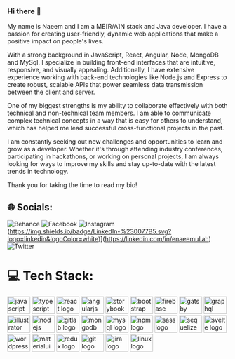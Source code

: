### Hi there 👋
My name is Naeem and I am a ME[R/A]N stack and Java developer. I have a passion for creating user-friendly, dynamic web applications that make a positive impact on people's lives.

With a strong background in JavaScript, React, Angular, Node, MongoDB and MySql. I specialize in building front-end interfaces that are intuitive, responsive, and visually appealing. Additionally, I have extensive experience working with back-end technologies like Node.js and Express to create robust, scalable APIs that power seamless data transmission between the client and server.

One of my biggest strengths is my ability to collaborate effectively with both technical and non-technical team members. I am able to communicate complex technical concepts in a way that is easy for others to understand, which has helped me lead successful cross-functional projects in the past.

I am constantly seeking out new challenges and opportunities to learn and grow as a developer. Whether it's through attending industry conferences, participating in hackathons, or working on personal projects, I am always looking for ways to improve my skills and stay up-to-date with the latest trends in technology.

Thank you for taking the time to read my bio!

## 🌐 Socials:
![Behance](https://behance.net/enaeemullah) ![Facebook](https://facebook.com/enaeemullah) ![Instagram](https://instagram.com/enaeemullah) (https://img.shields.io/badge/LinkedIn-%230077B5.svg?logo=linkedin&logoColor=white)](https://linkedin.com/in/enaeemullah) ![Twitter](https://twitter.com/Oshomarka8) 

# 💻 Tech Stack:
<div align="left">
  <img src="https://cdn.jsdelivr.net/gh/devicons/devicon/icons/javascript/javascript-original.svg" height="40" width="52" alt="javascript logo"  />
  <img src="https://cdn.jsdelivr.net/gh/devicons/devicon/icons/typescript/typescript-original.svg" height="40" width="52" alt="typescript logo"  />
  <img src="https://cdn.jsdelivr.net/gh/devicons/devicon/icons/react/react-original.svg" height="40" width="52" alt="react logo"  />
  <img src="https://cdn.jsdelivr.net/gh/devicons/devicon/icons/angularjs/angularjs-original.svg" height="40" width="52" alt="angularjs logo"  />
  <img src="https://cdn.jsdelivr.net/gh/devicons/devicon/icons/storybook/storybook-original.svg" height="40" width="52" alt="storybook logo"  />
  <img src="https://cdn.jsdelivr.net/gh/devicons/devicon/icons/bootstrap/bootstrap-original.svg" height="40" width="52" alt="bootstrap logo"  />
  <img src="https://cdn.jsdelivr.net/gh/devicons/devicon/icons/firebase/firebase-plain.svg" height="40" width="52" alt="firebase logo"  />
  <img src="https://cdn.jsdelivr.net/gh/devicons/devicon/icons/gatsby/gatsby-plain.svg" height="40" width="52" alt="gatsby logo"  />
  <img src="https://cdn.jsdelivr.net/gh/devicons/devicon/icons/graphql/graphql-plain.svg" height="40" width="52" alt="graphql logo"  />
  <img src="https://cdn.jsdelivr.net/gh/devicons/devicon/icons/illustrator/illustrator-plain.svg" height="40" width="52" alt="illustrator logo"  />
  <img src="https://cdn.jsdelivr.net/gh/devicons/devicon/icons/nodejs/nodejs-original.svg" height="40" width="52" alt="nodejs logo"  />
  <img src="https://cdn.jsdelivr.net/gh/devicons/devicon/icons/gitlab/gitlab-original.svg" height="40" width="52" alt="gitlab logo"  />
  <img src="https://cdn.jsdelivr.net/gh/devicons/devicon/icons/mongodb/mongodb-original.svg" height="40" width="52" alt="mongodb logo"  />
  <img src="https://cdn.jsdelivr.net/gh/devicons/devicon/icons/mysql/mysql-original.svg" height="40" width="52" alt="mysql logo"  />
  <img src="https://cdn.jsdelivr.net/gh/devicons/devicon/icons/npm/npm-original-wordmark.svg" height="40" width="52" alt="npm logo"  />
  <img src="https://cdn.jsdelivr.net/gh/devicons/devicon/icons/sass/sass-original.svg" height="40" width="52" alt="sass logo"  />
  <img src="https://cdn.jsdelivr.net/gh/devicons/devicon/icons/sequelize/sequelize-original.svg" height="40" width="52" alt="sequelize logo"  />
<!--   <img src="https://cdn.jsdelivr.net/gh/devicons/devicon/icons/spring/spring-original.svg" height="40" width="52" alt="spring logo"  /> -->
  <img src="https://cdn.jsdelivr.net/gh/devicons/devicon/icons/svelte/svelte-original.svg" height="40" width="52" alt="svelte logo"  />
  <img src="https://cdn.jsdelivr.net/gh/devicons/devicon/icons/wordpress/wordpress-original.svg" height="40" width="52" alt="wordpress logo"  />
  <img src="https://cdn.jsdelivr.net/gh/devicons/devicon/icons/materialui/materialui-original.svg" height="40" width="52" alt="materialui logo"  />
  <img src="https://cdn.jsdelivr.net/gh/devicons/devicon/icons/redux/redux-original.svg" height="40" width="52" alt="redux logo"  />
  <img src="https://cdn.jsdelivr.net/gh/devicons/devicon/icons/git/git-original.svg" height="40" width="52" alt="git logo"  />
  <img src="https://cdn.jsdelivr.net/gh/devicons/devicon/icons/jira/jira-original.svg" height="40" width="52" alt="jira logo"  />
  <img src="https://cdn.jsdelivr.net/gh/devicons/devicon/icons/linux/linux-original.svg" height="40" width="52" alt="linux logo"  />
</div>

###

<div align="left">
</div>

###

<div align="left">
</div>

###



###
<!-- !JavaScript 
!TypeScript 
!Angular 
!React 
!Apollo-GraphQL 
!Chakra 
!Bootstrap 
!Express.js 
!NPM 
!Next JS 
!NodeJS 
!Styled Components 
!MongoDB 
!MySQL 
!Adobe Illustrator 
!LINUX  -->

<!-- # 📊 GitHub Stats:
![](https://github-readme-stats.vercel.app/api?username=enaeemullah&theme=dark&hide_border=false&include_all_commits=false&count_private=false)<br/>
![](https://github-readme-streak-stats.herokuapp.com/?user=enaeemullah&theme=dark&hide_border=false)<br/>
![](https://github-readme-stats.vercel.app/api/top-langs/?username=enaeemullah&theme=dark&hide_border=false&include_all_commits=false&count_private=false&layout=compact) -->
